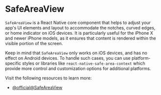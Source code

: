 # SafeAreaView

`SafeAreaView` is a React Native core component that helps to adjust your app's UI elements and layout to accommodate the notches, curved edges, or home indicator on iOS devices. It is particularly useful for the iPhone X and newer iPhone models, as it ensures that content is rendered within the visible portion of the screen.

Keep in mind that `SafeAreaView` only works on iOS devices, and has no effect on Android devices. To handle such cases, you can use platform-specific styles or libraries like `react-native-safe-area-context` which provide more control and customization options for additional platforms.

Visit the following resources to learn more:

- [@official@SafeAreaView](https://reactnative.dev/docs/safeareaview)
